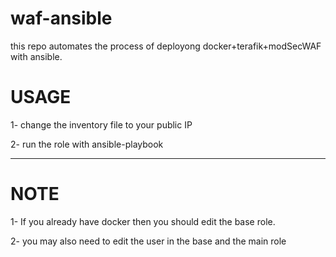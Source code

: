 # waf-ansible


this repo automates the process of deployong docker+terafik+modSecWAF with ansible.

# USAGE

1- change the inventory file to your public IP

2- run the role with ansible-playbook 

---

# NOTE

1- If you already have docker then you should edit the base role.

2- you may also need to edit the user in the base and the main role
